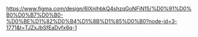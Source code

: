 https://www.figma.com/design/6IXnlhbkQ4shzqGoNFjN15/%D0%91%D0%B0%D0%B7%D0%B0-%D0%BE%D1%82%D0%B4%D1%8B%D1%85%D0%B0?node-id=3-1771&t=TJZxJbSfEaDvfx6q-1
